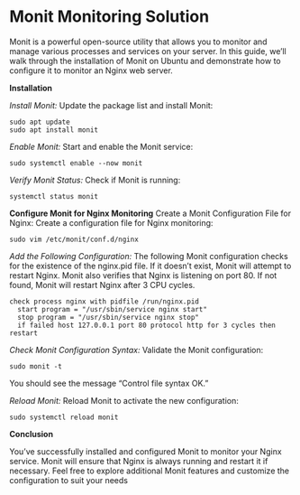 # Monit Monitoring Solution
Monit is a powerful open-source utility that allows you to monitor and manage various processes and services on your server. In this guide, we’ll walk through the installation of Monit on Ubuntu and demonstrate how to configure it to monitor an Nginx web server.

**Installation**

*Install Monit:* Update the package list and install Monit:
```
sudo apt update
sudo apt install monit
```
*Enable Monit:* Start and enable the Monit service:
```
sudo systemctl enable --now monit
```
*Verify Monit Status:* Check if Monit is running:
```
systemctl status monit
```
**Configure Monit for Nginx Monitoring**
Create a Monit Configuration File for Nginx:
Create a configuration file for Nginx monitoring:
```
sudo vim /etc/monit/conf.d/nginx
```

*Add the Following Configuration:*
The following Monit configuration checks for the existence of the nginx.pid file. If it doesn’t exist, Monit will attempt to restart Nginx.
Monit also verifies that Nginx is listening on port 80. If not found, Monit will restart Nginx after 3 CPU cycles.

```
check process nginx with pidfile /run/nginx.pid
  start program = "/usr/sbin/service nginx start"
  stop program = "/usr/sbin/service nginx stop"
  if failed host 127.0.0.1 port 80 protocol http for 3 cycles then restart
```

*Check Monit Configuration Syntax:*
Validate the Monit configuration:
```
sudo monit -t
```
You should see the message “Control file syntax OK.”

*Reload Monit:*
Reload Monit to activate the new configuration:
```
sudo systemctl reload monit
```
**Conclusion**

You’ve successfully installed and configured Monit to monitor your Nginx service. Monit will ensure that Nginx is always running and restart it if necessary. Feel free to explore additional Monit features and customize the configuration to suit your needs
